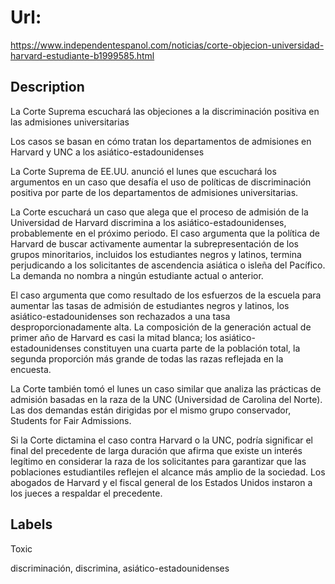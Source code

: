 # Url: 

https://www.independentespanol.com/noticias/corte-objecion-universidad-harvard-estudiante-b1999585.html

## Description 

La Corte Suprema escuchará las objeciones a la discriminación positiva en las admisiones universitarias

Los casos se basan en cómo tratan los departamentos de admisiones en Harvard y UNC a los asiático-estadounidenses

La Corte Suprema de EE.UU. anunció el lunes que escuchará los argumentos en un caso que desafía el uso de políticas de discriminación positiva por parte de los departamentos de admisiones universitarias.

La Corte escuchará un caso que alega que el proceso de admisión de la Universidad de Harvard discrimina a los asiático-estadounidenses, probablemente en el próximo periodo. El caso argumenta que la política de Harvard de buscar activamente aumentar la subrepresentación de los grupos minoritarios, incluidos los estudiantes negros y latinos, termina perjudicando a los solicitantes de ascendencia asiática o isleña del Pacífico. La demanda no nombra a ningún estudiante actual o anterior.

El caso argumenta que como resultado de los esfuerzos de la escuela para aumentar las tasas de admisión de estudiantes negros y latinos, los asiático-estadounidenses son rechazados a una tasa desproporcionadamente alta. La composición de la generación actual de primer año de Harvard es casi la mitad blanca; los asiático-estadounidenses constituyen una cuarta parte de la población total, la segunda proporción más grande de todas las razas reflejada en la encuesta.

La Corte también tomó el lunes un caso similar que analiza las prácticas de admisión basadas en la raza de la UNC (Universidad de Carolina del Norte). Las dos demandas están dirigidas por el mismo grupo conservador, Students for Fair Admissions.

Si la Corte dictamina el caso contra Harvard o la UNC, podría significar el final del precedente de larga duración que afirma que existe un interés legítimo en considerar la raza de los solicitantes para garantizar que las poblaciones estudiantiles reflejen el alcance más amplio de la sociedad. Los abogados de Harvard y el fiscal general de los Estados Unidos instaron a los jueces a respaldar el precedente.

## Labels 

Toxic

discriminación, discrimina, asiático-estadounidenses

